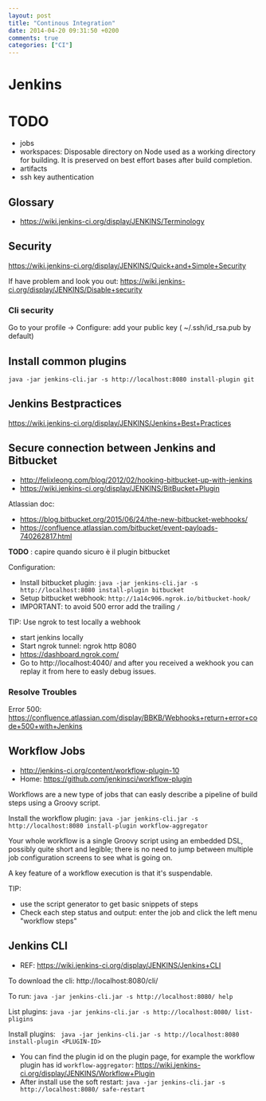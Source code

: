```yaml
---
layout: post
title: "Continous Integration"
date: 2014-04-20 09:31:50 +0200
comments: true
categories: ["CI"]
---
```


# Jenkins

# TODO

* jobs
* workspaces: Disposable directory on Node used as a working directory for building. It is preserved on best effort bases after build completion.
* artifacts
* ssh key authentication 

## Glossary

* https://wiki.jenkins-ci.org/display/JENKINS/Terminology

## Security

https://wiki.jenkins-ci.org/display/JENKINS/Quick+and+Simple+Security

If have problem and look you out: https://wiki.jenkins-ci.org/display/JENKINS/Disable+security

### Cli security

Go to your profile -> Configure: add your public key ( ~/.ssh/id_rsa.pub by default)


## Install common plugins

~~~
java -jar jenkins-cli.jar -s http://localhost:8080 install-plugin git

~~~

## Jenkins Bestpractices

https://wiki.jenkins-ci.org/display/JENKINS/Jenkins+Best+Practices

## Secure connection between Jenkins and Bitbucket

* http://felixleong.com/blog/2012/02/hooking-bitbucket-up-with-jenkins
* https://wiki.jenkins-ci.org/display/JENKINS/BitBucket+Plugin

Atlassian doc:

* https://blog.bitbucket.org/2015/06/24/the-new-bitbucket-webhooks/
* https://confluence.atlassian.com/bitbucket/event-payloads-740262817.html

**TODO** : capire quando sicuro è il plugin bitbucket

Configuration:

* Install bitbucket plugin: `java -jar jenkins-cli.jar -s http://localhost:8080 install-plugin bitbucket`
* Setup bitbucket webhook: `http://1a14c906.ngrok.io/bitbucket-hook/`
* IMPORTANT: to avoid 500 error add the trailing `/`

TIP: Use ngrok to test locally a webhook

* start jenkins locally
* Start ngrok tunnel: ngrok http 8080
* https://dashboard.ngrok.com/
* Go to http://localhost:4040/   and after you received a wekhook you can replay it from here to easly debug issues.

### Resolve Troubles

Error 500: https://confluence.atlassian.com/display/BBKB/Webhooks+return+error+code+500+with+Jenkins

## Workflow Jobs

* http://jenkins-ci.org/content/workflow-plugin-10
* Home: https://github.com/jenkinsci/workflow-plugin

Workflows are a new type of jobs that can easly describe a pipeline of build steps using a Groovy script.

Install the workflow plugin: `java -jar jenkins-cli.jar -s http://localhost:8080 install-plugin workflow-aggregator`

Your whole workflow is a single Groovy script using an embedded DSL, possibly quite short and legible; there is no need to jump between multiple job configuration screens to see what is going on. 

A key feature of a workflow execution is that it's suspendable.

TIP: 

* use the script generator to get basic snippets of steps
* Check each step status and output: enter the job and click the left menu "workflow steps"


## Jenkins CLI

* REF: https://wiki.jenkins-ci.org/display/JENKINS/Jenkins+CLI

To download the cli: http://localhost:8080/cli/

To run: `java -jar jenkins-cli.jar -s http://localhost:8080/ help`

List plugins: `java -jar jenkins-cli.jar -s http://localhost:8080/ list-pligins`

Install plugins: ` java -jar jenkins-cli.jar -s http://localhost:8080 install-plugin <PLUGIN-ID>`

* You can find the plugin id on the plugin page, for example the workflow plugin has id `workflow-aggregator`: https://wiki.jenkins-ci.org/display/JENKINS/Workflow+Plugin
* After install use the soft restart: `java -jar jenkins-cli.jar -s http://localhost:8080/ safe-restart`

###  

